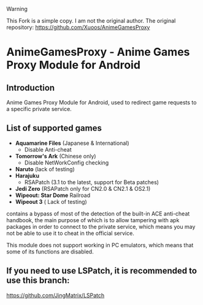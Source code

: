 >[!WARNING]
>This Fork is a simple copy. I am not the original author. The original repository: https://github.com/Xuoos/AnimeGamesProxy
# AnimeGamesProxy - Anime Games Proxy Module for Android 

## Introduction 
Anime Games Proxy Module for Android, used to redirect game requests to a specific private service.

## List of supported games 

- **Aquamarine Files** (Japanese & International) 
  - Disable Anti-cheat 
- **Tomorrow's Ark** (Chinese only) 
  - Disable NetWorkConfig checking 
- **Naruto** (lack of testing) 
- **Harajuku**
  - RSAPatch (3.1 to the latest, support for Beta patches) 
- **Jedi Zero** (RSAPatch only for CN2.0 & CN2.1 & OS2.1) 
- **Wipeout: Star Dome** Railroad 
- **Wipeout 3** ( Lack of testing)

contains a bypass of most of the detection of the built-in ACE anti-cheat handbook, the main purpose of which is to allow tampering with apk packages in order to connect to the private service, which means you may not be able to use it to cheat in the official service.

This module does not support working in PC emulators, which means that some of its functions are disabled.

## If you need to use LSPatch, it is recommended to use this branch: 
https://github.com/JingMatrix/LSPatch
